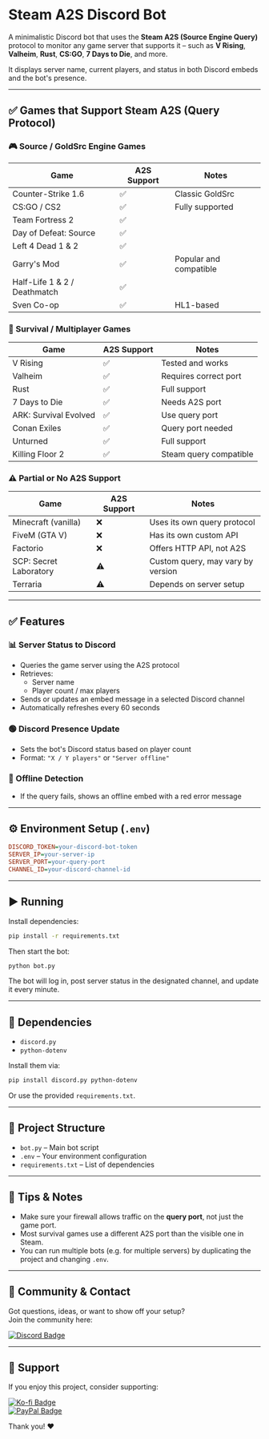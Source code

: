 # Steam A2S Discord Bot

A minimalistic Discord bot that uses the **Steam A2S (Source Engine Query)** protocol to monitor any game server that supports it – such as **V Rising**, **Valheim**, **Rust**, **CS:GO**, **7 Days to Die**, and more.

It displays server name, current players, and status in both Discord embeds and the bot's presence.

---

## ✅ Games that Support Steam A2S (Query Protocol)

### 🎮 Source / GoldSrc Engine Games
| Game                      | A2S Support | Notes                  |
|---------------------------|-------------|-------------------------|
| Counter-Strike 1.6        | ✅           | Classic GoldSrc        |
| CS:GO / CS2               | ✅           | Fully supported         |
| Team Fortress 2           | ✅           |                        |
| Day of Defeat: Source     | ✅           |                        |
| Left 4 Dead 1 & 2         | ✅           |                        |
| Garry's Mod               | ✅           | Popular and compatible |
| Half-Life 1 & 2 / Deathmatch | ✅        |                        |
| Sven Co-op                | ✅           | HL1-based               |

### 🧪 Survival / Multiplayer Games
| Game                      | A2S Support | Notes                        |
|---------------------------|-------------|-------------------------------|
| V Rising                  | ✅           | Tested and works             |
| Valheim                   | ✅           | Requires correct port         |
| Rust                      | ✅           | Full support                  |
| 7 Days to Die             | ✅           | Needs A2S port                |
| ARK: Survival Evolved     | ✅           | Use query port                |
| Conan Exiles              | ✅           | Query port needed             |
| Unturned                  | ✅           | Full support                  |
| Killing Floor 2           | ✅           | Steam query compatible        |

### ⚠️ Partial or No A2S Support
| Game                      | A2S Support | Notes                                  |
|---------------------------|-------------|-----------------------------------------|
| Minecraft (vanilla)       | ❌           | Uses its own query protocol             |
| FiveM (GTA V)             | ❌           | Has its own custom API                  |
| Factorio                  | ❌           | Offers HTTP API, not A2S                |
| SCP: Secret Laboratory    | ⚠️           | Custom query, may vary by version       |
| Terraria                  | ⚠️           | Depends on server setup                 |

---

## ✅ Features

### 📊 Server Status to Discord
- Queries the game server using the A2S protocol
- Retrieves:
  - Server name
  - Player count / max players
- Sends or updates an embed message in a selected Discord channel
- Automatically refreshes every 60 seconds

### 🟢 Discord Presence Update
- Sets the bot's Discord status based on player count
- Format: `"X / Y players"` or `"Server offline"`

### 🔁 Offline Detection
- If the query fails, shows an offline embed with a red error message

---

## ⚙️ Environment Setup (`.env`)

```ini
DISCORD_TOKEN=your-discord-bot-token
SERVER_IP=your-server-ip
SERVER_PORT=your-query-port
CHANNEL_ID=your-discord-channel-id
```

---

## ▶️ Running

Install dependencies:

```bash
pip install -r requirements.txt
```

Then start the bot:

```bash
python bot.py
```

The bot will log in, post server status in the designated channel, and update it every minute.

---

## 🧩 Dependencies

- `discord.py`
- `python-dotenv`

Install them via:

```bash
pip install discord.py python-dotenv
```

Or use the provided `requirements.txt`.

---

## 📁 Project Structure

- `bot.py` – Main bot script  
- `.env` – Your environment configuration  
- `requirements.txt` – List of dependencies  

---

## 🔧 Tips & Notes

- Make sure your firewall allows traffic on the **query port**, not just the game port.  
- Most survival games use a different A2S port than the visible one in Steam.  
- You can run multiple bots (e.g. for multiple servers) by duplicating the project and changing `.env`.

---

## 💬 Community & Contact

Got questions, ideas, or want to show off your setup?  
Join the community here:

[![Discord Badge](https://img.shields.io/badge/Join%20us%20on-Discord-5865F2?style=flat&logo=discord&logoColor=white)](https://playhub.cz/discord)

---

## 🙌 Support

If you enjoy this project, consider supporting:

[![Ko-fi Badge](https://img.shields.io/badge/Support%20me%20on-Ko--fi-ff5e5b?style=flat&logo=ko-fi&logoColor=white)](https://ko-fi.com/playhub)  
[![PayPal Badge](https://img.shields.io/badge/Donate-PayPal-0070ba?style=flat&logo=paypal&logoColor=white)](https://paypal.me/spidees)

Thank you! ❤️
